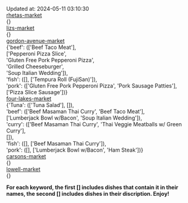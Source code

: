 Updated at: 2024-05-11 03:10:30  
[rhetas-market](https://wisc-housingdining.nutrislice.com/menu/rhetas-market/lunch/2024-05-11)  
{}  
[lizs-market](https://wisc-housingdining.nutrislice.com/menu/lizs-market/lunch/2024-05-11)  
{}  
[gordon-avenue-market](https://wisc-housingdining.nutrislice.com/menu/gordon-avenue-market/lunch/2024-05-11)  
{'beef': (['Beef Taco Meat'],  
          ['Pepperoni Pizza Slice',  
           'Gluten Free Pork Pepperoni Pizza',  
           'Grilled Cheeseburger',  
           'Soup Italian Wedding']),  
 'fish': ([], ['Tempura Roll (FujiSan)']),  
 'pork': (['Gluten Free Pork Pepperoni Pizza', 'Pork Sausage Patties'],  
          ['Pizza Slice Sausage'])}  
[four-lakes-market](https://wisc-housingdining.nutrislice.com/menu/four-lakes-market/lunch/2024-05-11)  
{'Tuna': (['Tuna Salad'], []),  
 'beef': (['Beef Masaman Thai Curry', 'Beef Taco Meat'],  
          ['Lumberjack Bowl w/Bacon', 'Soup Italian Wedding']),  
 'curry': (['Beef Masaman Thai Curry', 'Thai Veggie Meatballs w/ Green Curry'],  
           []),  
 'fish': ([], ['Beef Masaman Thai Curry']),  
 'pork': ([], ['Lumberjack Bowl w/Bacon', 'Ham Steak'])}  
[carsons-market](https://wisc-housingdining.nutrislice.com/menu/carsons-market/lunch/2024-05-11)  
{}  
[lowell-market](https://wisc-housingdining.nutrislice.com/menu/lowell-market/lunch/2024-05-11)  
{}  
  
**For each keyword, the first [] includes dishes that contain it in their names, the second [] includes dishes in their discription. Enjoy!**  
